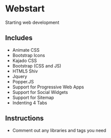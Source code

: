 # Webstart
Starting web development

## Includes
- Animate CSS
- Bootstrap Icons
- Kajado CSS
- Bootstrap (CSS and JS)
- HTML5 Shiv
- Jquery
- Popper.JS
- Support for Progressive Web Apps
- Support for Social Widgets
- Support for Sitemap
- Indenting 4 Tabs

## Instructions
- Comment out any libraries and tags you need